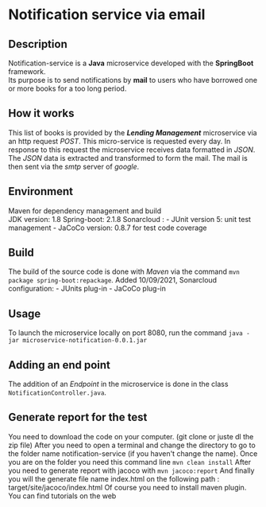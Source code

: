 # Notification service via email
## Description
Notification-service is a **Java** microservice developed with the **SpringBoot** framework.  
Its purpose is to send notifications by **mail** to users who have borrowed one or more books for a too long period.  

## How it works
This list of books is provided by the ***Lending Management*** microservice via an http request *POST*. This micro-service is requested every day.
In response to this request the microservice receives data formatted in *JSON*.
The *JSON* data is extracted and transformed to form the mail.
The mail is then sent via the *smtp* server of *google*.  

## Environment
Maven for dependency management and build  
JDK version: 1.8
Spring-boot: 2.1.8
Sonarcloud :
	- JUnit version 5: unit test management
	- JaCoCo version: 0.8.7 for test code coverage

## Build
The build of the source code is done with *Maven* via the command `mvn package spring-boot:repackage`.
Added 10/09/2021, Sonarcloud configuration: 
	- JUnits plug-in
	- JaCoCo plug-in

## Usage
To launch the microservice locally on port 8080, run the command `java -jar microservice-notification-0.0.1.jar`

## Adding an end point
The addition of an *Endpoint* in the microservice is done in the class `NotificationController.java`.

## Generate report for the test 
You need to download the code on your computer. (git clone or juste dl the zip file)
After you need to open a terminal and change the directory to go to the folder name notification-service (if you haven't change the name).
Once you are on the folder you need this command line `mvn clean install`
After you need to generate report with jacoco with `mvn jacoco:report`
And finally you will the generate file name index.html on the following path : target/site/jacoco/index.html
Of course you need to install maven plugin. You can find tutorials on the web
